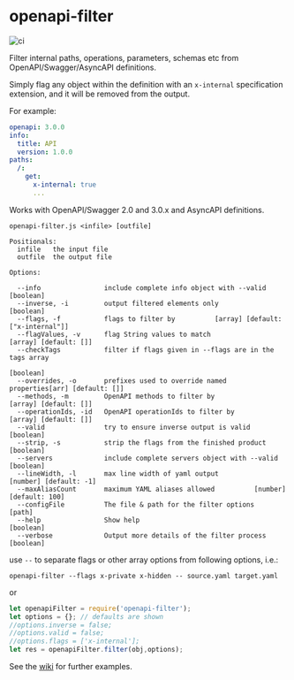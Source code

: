 # openapi-filter

![ci](https://github.com/Mermade/openapi-filter/workflows/ci/badge.svg)

Filter internal paths, operations, parameters, schemas etc from OpenAPI/Swagger/AsyncAPI definitions.

Simply flag any object within the definition with an `x-internal` specification extension, and it will be removed from the output.

For example:

```yaml
openapi: 3.0.0
info:
  title: API
  version: 1.0.0
paths:
  /:
    get:
      x-internal: true
      ...
```

Works with OpenAPI/Swagger 2.0 and 3.0.x and AsyncAPI definitions.

```
openapi-filter.js <infile> [outfile]

Positionals:
  infile   the input file
  outfile  the output file

Options:

  --info                include complete info object with --valid           [boolean]
  --inverse, -i         output filtered elements only                       [boolean]
  --flags, -f           flags to filter by          [array] [default: ["x-internal"]]
  --flagValues, -v      flag String values to match             [array] [default: []]
  --checkTags           filter if flags given in --flags are in the tags array
                                                                       [boolean]
  --overrides, -o       prefixes used to override named properties[arr] [default: []]
  --methods, -m         OpenAPI methods to filter by            [array] [default: []]
  --operationIds, -id   OpenAPI operationIds to filter by       [array] [default: []]
  --valid               try to ensure inverse output is valid               [boolean]
  --strip, -s           strip the flags from the finished product           [boolean]
  --servers             include complete servers object with --valid        [boolean]
  --lineWidth, -l       max line width of yaml output          [number] [default: -1]
  --maxAliasCount       maximum YAML aliases allowed          [number] [default: 100]
  --configFile          The file & path for the filter options                 [path]
  --help                Show help                                           [boolean]
  --verbose             Output more details of the filter process           [boolean]
```

use `--` to separate flags or other array options from following options, i.e.:

`openapi-filter --flags x-private x-hidden -- source.yaml target.yaml`

or

```javascript
let openapiFilter = require('openapi-filter');
let options = {}; // defaults are shown
//options.inverse = false;
//options.valid = false;
//options.flags = ['x-internal'];
let res = openapiFilter.filter(obj,options);
```

See the [wiki](https://github.com/Mermade/openapi-filter/wiki) for further examples.
